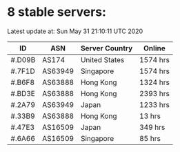 # 8 stable servers:

Latest update at: Sun May 31 21:10:11 UTC 2020

| ID | ASN | Server Country | Online |
| -- | --- | -------------- | ------ |
| #.D09B | AS174 | United States | 1574 hrs |
| #.7F1D | AS63949 | Singapore | 1574 hrs |
| #.B6F8 | AS63888 | Hong Kong | 1324 hrs |
| #.BD3E | AS63888 | Hong Kong | 2393 hrs |
| #.2A79 | AS63949 | Japan | 1233 hrs |
| #.33B9 | AS63888 | Hong Kong | 13 hrs |
| #.47E3 | AS16509 | Japan | 349 hrs |
| #.6A66 | AS16509 | Singapore | 85 hrs |

